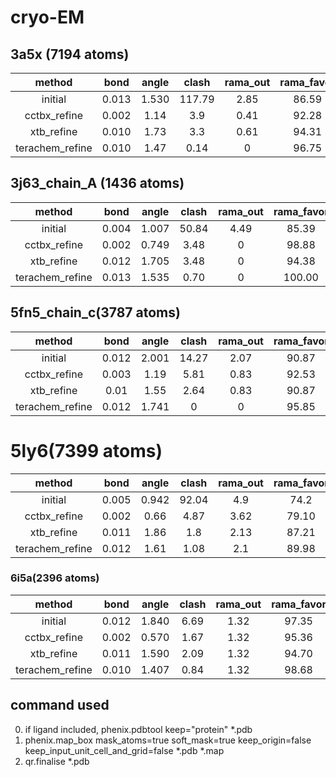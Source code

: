 # cryo-EM
## 3a5x (7194 atoms)
method         | bond   | angle |clash   |rama_out| rama_favor|rotamer | EMRinger |CC_mask
:--:           | :--:   | :--:  |   :--: |   :--: |   :--:    |:--:    |:--:      |:--:
initial        | 0.013  | 1.530 | 117.79 |   2.85 |   86.59   | 8.72   |   0.80   |0.292
cctbx_refine   | 0.002  | 1.14  |  3.9   |   0.41 |   92.28   |  2.56  |  -0.08 |0.3091
xtb_refine     | 0.010  | 1.73  |  3.3   |   0.61 |   94.31   |  3.33  |   0.40   |0.3311
terachem_refine| 0.010  | 1.47  |  0.14  |   0    |   96.75   |  5.13  | 0.89     |0.3001
## 3j63_chain_A (1436 atoms)
method         | bond   | angle | clash |rama_out| rama_favor|rotamer | EMRinger |CC_mask
:--:           | :--:   | :--:  | :--:  |  :--:  |   :--:    |:--:    |:--:      |:--:
initial        | 0.004  | 1.007 | 50.84 |  4.49  |   85.39   | 5.48   | 2.36     |0.6747
cctbx_refine   | 0.002  | 0.749 | 3.48  |  0     |   98.88   | 4.11   | 1.17     |0.6553
xtb_refine     | 0.012  | 1.705 | 3.48  |  0     |   94.38   | 4.11   | 1.83     |0.6546
terachem_refine| 0.013  | 1.535 |0.70   |  0     |   100.00  | 1.37   | 1.17     |0.6386
## 5fn5_chain_c(3787 atoms)
method         | bond   | angle |clash  |rama_out| rama_favor|rotamer | EMRinger |CC_mask
:--:           | :--:   | :--:  |  :--: | :--:   |   :--:    |:--:    |:--:      |:--:
initial        | 0.012  | 2.001 | 14.27 | 2.07   |   90.87   | 18.13  |   0.79 |0.6430
cctbx_refine   | 0.003  | 1.19  | 5.81  | 0.83   |   92.53   | 8.29   |   -0.10|0.6645
xtb_refine     | 0.01   | 1.55  | 2.64  | 0.83   |   90.87   |  9.33  |   0.79 |0.6573
terachem_refine| 0.012  | 1.741 | 0     |  0     |   95.85   | 7.77   |   0.79 |0.6648
# 5ly6(7399 atoms)
method         | bond   | angle | clash |rama_out| rama_favor|rotamer | EMRinger  |CC_mask
:--:           | :--:   | :--:  |  :--: |  :--:  |   :--:    |:--:    |:--:     |:--:
initial        | 0.005  | 0.942 | 92.04 |   4.9  |   74.2    | 36.08  |  0.49 |0.6239
cctbx_refine   | 0.002  | 0.66  |  4.87 |   3.62 |   79.10   |  3.39  |  1.05 |0.6441
xtb_refine     | 0.011  | 1.86  |  1.8  |   2.13 |   87.21   |  7.75  |  0.93 |0.6623
terachem_refine| 0.012  | 1.61  |  1.08 |   2.1  |   89.98   |  11.14 |  0.93 |0.6394
### 6i5a(2396 atoms)
method         | bond   | angle |clash |rama_out | rama_favor|rotamer | EMRinger|CC_mask
:--:           | :--:   | :--:  | :--: |   :--:  |   :--:    |:--:    |:--:      |:--:
initial        | 0.012  | 1.840 | 6.69 |   1.32  |  97.35    |  0.74  |    3.94  |0.8156 
cctbx_refine   | 0.002  | 0.570 | 1.67 |   1.32  |  95.36    |  0.00  |    3.73  |0.8118
xtb_refine     | 0.011  | 1.590 | 2.09 |   1.32  |  94.70    |  0.74  |    3.57  |0.8066
terachem_refine| 0.010  | 1.407 | 0.84 |   1.32  |  98.68    |  0.00  |    3.99  |0.8106
## command used
0. if ligand included, phenix.pdbtool keep="protein" *.pdb
1. phenix.map_box mask_atoms=true soft_mask=true keep_origin=false keep_input_unit_cell_and_grid=false *.pdb *.map
2. qr.finalise *.pdb
